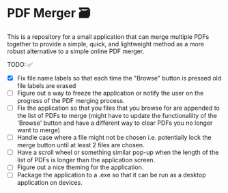 # PDF Merger 🗃

This is a repository for a small application that can merge multiple PDFs together to provide a simple, quick, and lightweight method as a more robust alternative to a simple online PDF merger.

TODO: ✅

- [x] Fix file name labels so that each time the "Browse" button is pressed old file labels are erased
- [ ] Figure out a way to freeze the application or notify the user on the progress of the PDF merging process.
- [ ] Fix the application so that you files that you browse for are appended to the list of PDFs to merge (might have to update the functionalilty of the 'Browse' button and have a different way to clear PDFs you no longer want to merge)
- [ ] Handle case where a file might not be chosen i.e. potentially lock the merge button until at least 2 files are chosen.
- [ ] Have a scroll wheel or something similar pop-up when the length of the list of PDFs is longer than the application screen.
- [ ] Figure out a nice theming for the application.
- [ ] Package the application to a .exe so that it can be run as a desktop application on devices.
